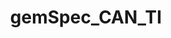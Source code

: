 ---
title: gemSpec_CAN_TI
linkTitle: gemSpec_CAN_TI
description: >
  Übergreifende Spezifikation CAN-Policy
---